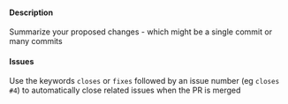 #### Description

Summarize your proposed changes - which might be a single commit or many commits

#### Issues

Use the keywords `closes` or `fixes` followed by an issue number (eg `closes #4`) to automatically close related issues when the PR is merged
